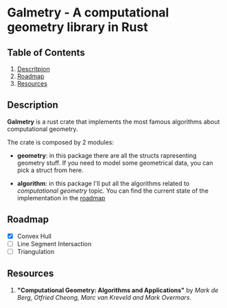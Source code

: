 # Galmetry - A computational geometry library in Rust

## Table of Contents
1. [Descritpion](##description)
1. [Roadmap](##geometry_examples)
1. [Resources](##resources)

## Description <a name="description"> </a>

**Galmetry** is a rust crate that implements the most famous algorithms about computational geometry.

The crate is composed by 2 modules:
- **geometry**: in this package there are all the structs rapresenting geometry stuff. If you need to model some geometrical data, you can pick a struct from here. 

- **algorithm**: in this package I'll put all the algorithms related to *computational geometry* topic. You can find the current state of the implementation in the [roadmap](##roadmap)


## Roadmap <a name="roadmap"> </a>
- [x] Convex Hull
- [ ] Line Segment Intersaction
- [ ] Triangulation

## Resources <a name="resources"> </a>
1. **"Computational Geometry: Algorithms and Applications"** by *Mark de Berg, Otfried Cheong, Marc van Kreveld and Mark Overmars*.
